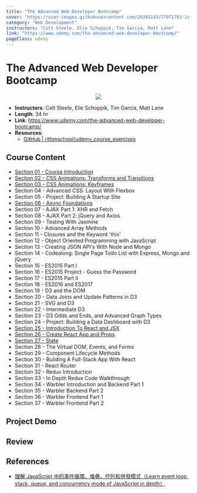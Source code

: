 ```yaml
---
title: "The Advanced Web Developer Bootcamp"
cover: "https://user-images.githubusercontent.com/26391143/77971763-1cf32300-7322-11ea-8edf-444c93110288.png"
category: "Web Development"
instructors: "Colt Steele, Elie Schoppik, Tim Garcia, Matt Lane"
link: "https://www.udemy.com/the-advanced-web-developer-bootcamp/"
pageClass: udemy
---
```


# The Advanced Web Developer Bootcamp

<p align="center">
  <img src="https://user-images.githubusercontent.com/26391143/77971763-1cf32300-7322-11ea-8edf-444c93110288.png" />
</p>

- **Instructors**: Colt Steele, Elie Schoppik, Tim Garcia, Matt Lane
- **Length**: 34 hr
- **Link**: https://www.udemy.com/the-advanced-web-developer-bootcamp/
- **Resources**:
  - [GitHub | rithmschool/udemy_course_exercises](https://github.com/rithmschool/udemy_course_exercises/tree/master/react)

## Course Content

- [Section 01 - Course Introduction](./01_Course-Introduction.md)
- [Section 02 - CSS Animations: Transforms and Transitions](./02_CSS-Animations-Transforms-and-Transitions.md)
- [Section 03 - CSS Animations: Keyframes](./03_CSS-Animations-Keyframes.md)
- Section 04 - Advanced CSS: Layout With Flexbox
- Section 05 - Project: Building A Startup Site
- [Section 06 - Async Foundations](./06_Async-Fundations.md)
- Section 07 - AJAX Part 1: XHR and Fetch
- Section 08 - AJAX Part 2: jQuery and Axios
- Section 09 - Testing With Jasmine
- Section 10 - Advanced Array Methods
- Section 11 - Closures and the Keyword 'this'
- Section 12 - Object Oriented Programming with JavaScript
- Section 13 - Creating JSON API's With Node and Mongo
- Section 14 - Codealong: Single Page Todo List with Express, Mongo and jQuery
- Section 15 - ES2015 Part I
- Section 16 - ES2015 Project - Guess the Password
- Section 17 - ES2015 Part II
- Section 18 - ES2016 and ES2017
- Section 19 - D3 and the DOM
- Section 20 - Data Joins and Update Patterns in D3
- Section 21 - SVG and D3
- Section 22 - Intermediate D3
- Section 23 - D3 Odds and Ends, and Advanced Graph Types
- Section 24 - Project: Building a Data Dashboard with D3
- [Section 25 - Introduction To React and JSX](./25_Introduction-To-React-and-JSX.md)
- [Section 26 - Create React App and Props](./26_Create-React-App-and-Props.md)
- [Section 27 - State](./27_State.md)
- Section 28 - The Virtual DOM, Events, and Forms
- Section 29 - Component Lifecycle Methods
- Section 30 - Building A Full-Stack App With React
- Section 31 - React Router
- Section 32 - Redux Introduction
- Section 33 - In Depth Redux Code Walkthrough
- Section 34 - Warbler Introduction and Backend Part 1
- Section 35 - Warbler Backend Part 2
- Section 36 - Warbler Frontend Part 1
- Section 37 - Warbler Frontend Part 2

## Project Demo

## Review

## References

- [理解 JavaScript 中的事件循環、堆疊、佇列和併發模式（Learn event loop, stack, queue, and concurrency mode of JavaScript in depth）](https://pjchender.blogspot.com/2017/08/javascript-learn-event-loop-stack-queue.html)
